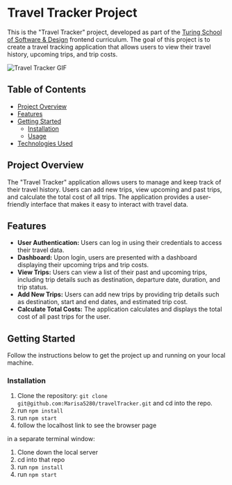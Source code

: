 # Travel Tracker Project

This is the "Travel Tracker" project, developed as part of the [Turing School of Software & Design](https://turing.io/) frontend curriculum. The goal of this project is to create a travel tracking application that allows users to view their travel history, upcoming trips, and trip costs.

![Travel Tracker GIF](https://www.loom.com/share/0f5ce23092754d5cb0e775d859ae84d4?sid=89fd85b1-54a4-4569-a0c9-60208e606025)


## Table of Contents

- [Project Overview](#project-overview)
- [Features](#features)
- [Getting Started](#getting-started)
  - [Installation](#installation)
  - [Usage](#usage)
- [Technologies Used](#technologies-used)

## Project Overview

The "Travel Tracker" application allows users to manage and keep track of their travel history. Users can add new trips, view upcoming and past trips, and calculate the total cost of all trips. The application provides a user-friendly interface that makes it easy to interact with travel data.

## Features

- **User Authentication:** Users can log in using their credentials to access their travel data.
- **Dashboard:** Upon login, users are presented with a dashboard displaying their upcoming trips and trip costs.
- **View Trips:** Users can view a list of their past and upcoming trips, including trip details such as destination, departure date, duration, and trip status.
- **Add New Trips:** Users can add new trips by providing trip details such as destination, start and end dates, and estimated trip cost.
- **Calculate Total Costs:** The application calculates and displays the total cost of all past trips for the user.

## Getting Started

Follow the instructions below to get the project up and running on your local machine.

### Installation

1. Clone the repository: 
   `git clone git@github.com:Marisa5280/travelTracker.git`
   and cd into the repo.
1. run `npm install`
1. run `npm start`
1. follow the localhost link to see the browser page

 in a separate terminal window:

1. Clone down the local server
1. cd into that repo
1. run `npm install`
1. run `npm start`


